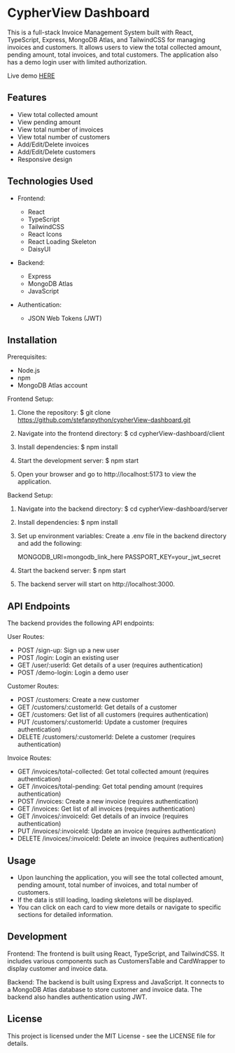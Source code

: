 # CypherView Dashboard

This is a full-stack Invoice Management System built with React, TypeScript, Express, MongoDB Atlas, and TailwindCSS for managing invoices and customers. It allows users to view the total collected amount, pending amount, total invoices, and total customers.
The application also has a demo login user with limited authorization.

Live demo [HERE](https://stefanpython.github.io/cypherView-dashboard/)

## Features

- View total collected amount
- View pending amount
- View total number of invoices
- View total number of customers
- Add/Edit/Delete invoices
- Add/Edit/Delete customers
- Responsive design

## Technologies Used

- Frontend:

  - React
  - TypeScript
  - TailwindCSS
  - React Icons
  - React Loading Skeleton
  - DaisyUI

- Backend:

  - Express
  - MongoDB Atlas
  - JavaScript

- Authentication:
  - JSON Web Tokens (JWT)

## Installation

Prerequisites:

- Node.js
- npm
- MongoDB Atlas account

Frontend Setup:

1. Clone the repository:
   $ git clone https://github.com/stefanpython/cypherView-dashboard.git

2. Navigate into the frontend directory:
   $ cd cypherView-dashboard/client

3. Install dependencies:
   $ npm install

4. Start the development server:
   $ npm start

5. Open your browser and go to http://localhost:5173 to view the application.

Backend Setup:

1. Navigate into the backend directory:
   $ cd cypherView-dashboard/server

2. Install dependencies:
   $ npm install

3. Set up environment variables:
   Create a .env file in the backend directory and add the following:

   MONGODB_URI=mongodb_link_here
   PASSPORT_KEY=your_jwt_secret

4. Start the backend server:
   $ npm start

5. The backend server will start on http://localhost:3000.

## API Endpoints

The backend provides the following API endpoints:

User Routes:

- POST /sign-up: Sign up a new user
- POST /login: Login an existing user
- GET /user/:userId: Get details of a user (requires authentication)
- POST /demo-login: Login a demo user

Customer Routes:

- POST /customers: Create a new customer
- GET /customers/:customerId: Get details of a customer
- GET /customers: Get list of all customers (requires authentication)
- PUT /customers/:customerId: Update a customer (requires authentication)
- DELETE /customers/:customerId: Delete a customer (requires authentication)

Invoice Routes:

- GET /invoices/total-collected: Get total collected amount (requires authentication)
- GET /invoices/total-pending: Get total pending amount (requires authentication)
- POST /invoices: Create a new invoice (requires authentication)
- GET /invoices: Get list of all invoices (requires authentication)
- GET /invoices/:invoiceId: Get details of an invoice (requires authentication)
- PUT /invoices/:invoiceId: Update an invoice (requires authentication)
- DELETE /invoices/:invoiceId: Delete an invoice (requires authentication)

## Usage

- Upon launching the application, you will see the total collected amount, pending amount, total number of invoices, and total number of customers.
- If the data is still loading, loading skeletons will be displayed.
- You can click on each card to view more details or navigate to specific sections for detailed information.

## Development

Frontend:
The frontend is built using React, TypeScript, and TailwindCSS. It includes various components such as CustomersTable and CardWrapper to display customer and invoice data.

Backend:
The backend is built using Express and JavaScript. It connects to a MongoDB Atlas database to store customer and invoice data. The backend also handles authentication using JWT.

## License

This project is licensed under the MIT License - see the LICENSE file for details.
